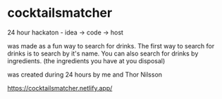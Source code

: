 # cocktailsmatcher
24 hour hackaton - idea -> code -> host

was made as a fun way to search for drinks.  The first way to search for drinks is to search by it's name. You can also search for drinks by ingredients. (the ingredients you have at you disposal)

was created during 24 hours by me and Thor Nilsson

https://cocktailsmatcher.netlify.app/
